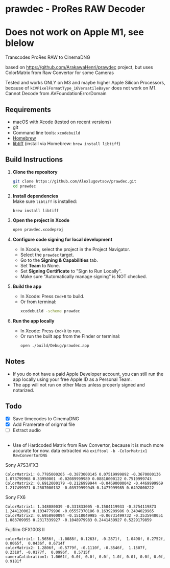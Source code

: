 # prawdec - ProRes RAW Decoder
# Does not work on Apple M1, see blelow

Transcodes ProRes RAW to CinemaDNG

based on https://github.com/ArakawaHenri/prawdec project, but uses ColorMatrix from Raw Convertor for some Cameras

Tested and works ONLY on M3 and maybe higher Apple Silicon Processors, because of ```kCVPixelFormatType_16VersatileBayer``` does not work on M1. Cannot Decode from AVFoundationErrorDomain

## Requirements

- macOS with Xcode (tested on recent versions)
- git
- Command line tools: `xcodebuild`
- [Homebrew](https://brew.sh)
- [libtiff](https://www.libtiff.org/) (install via Homebrew: `brew install libtiff`)

## Build Instructions

1. **Clone the repository**  
   ```sh
   git clone https://github.com/Alexlugovtsov/prawdec.git
   cd prawdec
   ```

2. **Install dependencies**  
   Make sure `libtiff` is installed:
   ```sh
   brew install libtiff
   ```

3. **Open the project in Xcode**  
   ```sh
   open prawdec.xcodeproj
   ```

4. **Configure code signing for local development**  
   - In Xcode, select the project in the Project Navigator.
   - Select the `prawdec` target.
   - Go to the **Signing & Capabilities** tab.
   - Set **Team** to None.
   - Set **Signing Certificate** to "Sign to Run Locally".
   - Make sure "Automatically manage signing" is NOT checked.

5. **Build the app**  
   - In Xcode: Press `Cmd+B` to build.
   - Or from terminal:
     ```sh
     xcodebuild -scheme prawdec
     ```

6. **Run the app locally**  
   - In Xcode: Press `Cmd+R` to run.
   - Or run the built app from the Finder or terminal:
     ```sh
     open ./build/Debug/prawdec.app
     ```

## Notes

- If you do not have a paid Apple Developer account, you can still run the app locally using your free Apple ID as a Personal Team.
- The app will not run on other Macs unless properly signed and notarized.

## Todo
- [x] Save timecodes to CinemaDNG
- [x] Add Framerate of origrnal file
- [ ] Extract audio

##
- Use of Hardcoded Matrix from Raw Convertor, because it is much more accurate for now. data extracted via ```exiftool -b -ColorMatrix1 RawConvertorDNG```

Sony A7S3/FX3
```
ColorMatrix1: 0.7785000205 -0.3873000145 0.07519999892 -0.3670000136 1.073799968 0.33950001 -0.02089999989 0.08810000122 0.7519999743
ColorMatrix2: 0.6912000179 -0.2126999944 -0.04690000042 -0.4469999969 1.217499971 0.2587000132 -0.03979999945 0.1477999985 0.6492000222
```

Sony FX6
```
ColorMatrix1: 1.348080039 -0.331833005 -0.1504119933 -0.3754119873 1.244120002 0.1034779996 -0.05557370186 0.1639209986 0.2404029965
ColorMatrix2: 0.6958900094 -0.1518049985 -0.06731499732 -0.3535940051 1.083709955 0.2317339927 -0.1048979983 0.2441439927 0.5229179859
```

Fujifilm GFX100S II
```
colorMatrix1: 1.5656f, -1.0088f, 0.1263f, -0.2871f,  1.0498f, 0.2752f, 0.0065f,  0.0436f, 0.6714f
colorMatrix2: 1.2806f, -0.5779f, -0.1110f, -0.3546f,  1.1507f,  0.2318f, -0.0177f,  0.0996f,  0.5715f
cameraCalibration1: 1.0661f, 0.0f, 0.0f, 0.0f, 1.0f, 0.0f, 0.0f, 0.0f, 0.9181f
```
